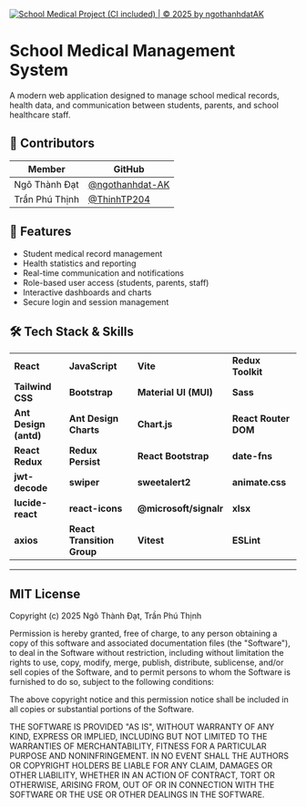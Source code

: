 [![School Medical Project (CI included) | © 2025 by ngothanhdatAK](https://github.com/ngothanhdat-AK/school-medical-client/actions/workflows/node.js.yml/badge.svg)](https://github.com/ngothanhdat-AK/school-medical-client/actions/workflows/node.js.yml)

# School Medical Management System

A modern web application designed to manage school medical records, health data, and communication between students, parents, and school healthcare staff.


## 👥 Contributors

| Member             | GitHub                                       |
|--------------------|----------------------------------------------|
| Ngô Thành Đạt      | [@ngothanhdat-AK](https://github.com/ngothanhdat-AK) |
| Trần Phú Thịnh     | [@ThinhTP204](https://github.com/ThinhTP204)         |

## 🚀 Features

- Student medical record management
- Health statistics and reporting
- Real-time communication and notifications
- Role-based user access (students, parents, staff)
- Interactive dashboards and charts
- Secure login and session management


## 🛠️ Tech Stack & Skills
|                          |                          |                          |                          |
|--------------------------|--------------------------|--------------------------|--------------------------|
| **React**                | **JavaScript**           | **Vite**                 | **Redux Toolkit**        |
| **Tailwind CSS**         | **Bootstrap**            | **Material UI (MUI)**    | **Sass**                 |
| **Ant Design (antd)**    | **Ant Design Charts**    | **Chart.js**             | **React Router DOM**     |
| **React Redux**          | **Redux Persist**        | **React Bootstrap**      | **date-fns**             |
| **jwt-decode**           | **swiper**               | **sweetalert2**          | **animate.css**          |
| **lucide-react**         | **react-icons**          | **@microsoft/signalr**   | **xlsx**                 |
| **axios**                | **React Transition Group**| **Vitest**              | **ESLint**               |


---

## MIT License

Copyright (c) 2025 Ngô Thành Đạt, Trần Phú Thịnh

Permission is hereby granted, free of charge, to any person obtaining a copy
of this software and associated documentation files (the "Software"), to deal
in the Software without restriction, including without limitation the rights
to use, copy, modify, merge, publish, distribute, sublicense, and/or sell
copies of the Software, and to permit persons to whom the Software is
furnished to do so, subject to the following conditions:

The above copyright notice and this permission notice shall be included in all
copies or substantial portions of the Software.

THE SOFTWARE IS PROVIDED "AS IS", WITHOUT WARRANTY OF ANY KIND, EXPRESS OR
IMPLIED, INCLUDING BUT NOT LIMITED TO THE WARRANTIES OF MERCHANTABILITY,
FITNESS FOR A PARTICULAR PURPOSE AND NONINFRINGEMENT. IN NO EVENT SHALL THE
AUTHORS OR COPYRIGHT HOLDERS BE LIABLE FOR ANY CLAIM, DAMAGES OR OTHER
LIABILITY, WHETHER IN AN ACTION OF CONTRACT, TORT OR OTHERWISE, ARISING FROM,
OUT OF OR IN CONNECTION WITH THE SOFTWARE OR THE USE OR OTHER DEALINGS IN THE
SOFTWARE.
